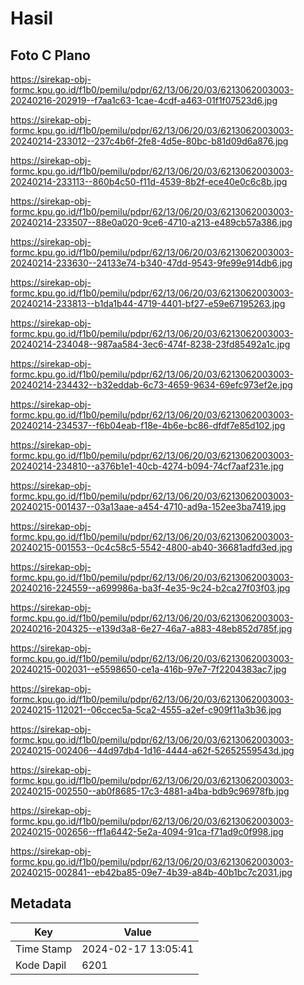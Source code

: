 # Hasil

## Foto C Plano

https://sirekap-obj-formc.kpu.go.id/f1b0/pemilu/pdpr/62/13/06/20/03/6213062003003-20240216-202919--f7aa1c63-1cae-4cdf-a463-01f1f07523d6.jpg

https://sirekap-obj-formc.kpu.go.id/f1b0/pemilu/pdpr/62/13/06/20/03/6213062003003-20240214-233012--237c4b6f-2fe8-4d5e-80bc-b81d09d6a876.jpg

https://sirekap-obj-formc.kpu.go.id/f1b0/pemilu/pdpr/62/13/06/20/03/6213062003003-20240214-233113--860b4c50-f11d-4539-8b2f-ece40e0c6c8b.jpg

https://sirekap-obj-formc.kpu.go.id/f1b0/pemilu/pdpr/62/13/06/20/03/6213062003003-20240214-233507--88e0a020-9ce6-4710-a213-e489cb57a386.jpg

https://sirekap-obj-formc.kpu.go.id/f1b0/pemilu/pdpr/62/13/06/20/03/6213062003003-20240214-233630--24133e74-b340-47dd-9543-9fe99e914db6.jpg

https://sirekap-obj-formc.kpu.go.id/f1b0/pemilu/pdpr/62/13/06/20/03/6213062003003-20240214-233813--b1da1b44-4719-4401-bf27-e59e67195263.jpg

https://sirekap-obj-formc.kpu.go.id/f1b0/pemilu/pdpr/62/13/06/20/03/6213062003003-20240214-234048--987aa584-3ec6-474f-8238-23fd85492a1c.jpg

https://sirekap-obj-formc.kpu.go.id/f1b0/pemilu/pdpr/62/13/06/20/03/6213062003003-20240214-234432--b32eddab-6c73-4659-9634-69efc973ef2e.jpg

https://sirekap-obj-formc.kpu.go.id/f1b0/pemilu/pdpr/62/13/06/20/03/6213062003003-20240214-234537--f6b04eab-f18e-4b6e-bc86-dfdf7e85d102.jpg

https://sirekap-obj-formc.kpu.go.id/f1b0/pemilu/pdpr/62/13/06/20/03/6213062003003-20240214-234810--a376b1e1-40cb-4274-b094-74cf7aaf231e.jpg

https://sirekap-obj-formc.kpu.go.id/f1b0/pemilu/pdpr/62/13/06/20/03/6213062003003-20240215-001437--03a13aae-a454-4710-ad9a-152ee3ba7419.jpg

https://sirekap-obj-formc.kpu.go.id/f1b0/pemilu/pdpr/62/13/06/20/03/6213062003003-20240215-001553--0c4c58c5-5542-4800-ab40-36681adfd3ed.jpg

https://sirekap-obj-formc.kpu.go.id/f1b0/pemilu/pdpr/62/13/06/20/03/6213062003003-20240216-224559--a699986a-ba3f-4e35-9c24-b2ca27f03f03.jpg

https://sirekap-obj-formc.kpu.go.id/f1b0/pemilu/pdpr/62/13/06/20/03/6213062003003-20240216-204325--e139d3a8-6e27-46a7-a883-48eb852d785f.jpg

https://sirekap-obj-formc.kpu.go.id/f1b0/pemilu/pdpr/62/13/06/20/03/6213062003003-20240215-002031--e5598650-ce1a-416b-97e7-7f2204383ac7.jpg

https://sirekap-obj-formc.kpu.go.id/f1b0/pemilu/pdpr/62/13/06/20/03/6213062003003-20240215-112021--06ccec5a-5ca2-4555-a2ef-c909f11a3b36.jpg

https://sirekap-obj-formc.kpu.go.id/f1b0/pemilu/pdpr/62/13/06/20/03/6213062003003-20240215-002406--44d97db4-1d16-4444-a62f-52652559543d.jpg

https://sirekap-obj-formc.kpu.go.id/f1b0/pemilu/pdpr/62/13/06/20/03/6213062003003-20240215-002550--ab0f8685-17c3-4881-a4ba-bdb9c96978fb.jpg

https://sirekap-obj-formc.kpu.go.id/f1b0/pemilu/pdpr/62/13/06/20/03/6213062003003-20240215-002656--ff1a6442-5e2a-4094-91ca-f71ad9c0f998.jpg

https://sirekap-obj-formc.kpu.go.id/f1b0/pemilu/pdpr/62/13/06/20/03/6213062003003-20240215-002841--eb42ba85-09e7-4b39-a84b-40b1bc7c2031.jpg


## Metadata

| Key        | Value               |
| ---------- | ------------------- |
| Time Stamp | 2024-02-17 13:05:41 |
| Kode Dapil | 6201                |



